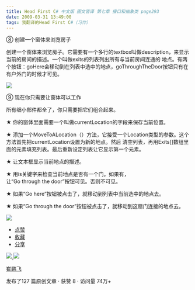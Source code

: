 ```yaml
---
title: Head First C# 中文版 图文皆译 第七章 接口和抽象类 page293
date: 2009-03-31 13:49:00
tags: 我翻译的Head First C#（习作）
---
```

⑧  创建一个窗体来浏览房子

创建一个窗体来浏览房子。它需要有一个多行的textbox叫做description，来显示当前的房间的描述。一个叫做exits的列表列出所有与当前房间连通的
地点。有两个按钮：goHere会移动到在列表中选中的地点，goThroughTheDoor按钮只有在有户外门的时候才可见。

![](https://p-blog.csdn.net/images/p_blog_csdn_net/cuipengfei1/EntryImages/20090331/2009-03-31_13-24-57.jpg)

⑨  现在你只需要让窗体可以工作

所有细小部件都全了，你只需要把它们组合起来。

★  你的窗体里面需要一个叫做currentLocation的字段来保存当前位置。

★  添加一个MoveToALocation（）方法，它接受一个Location类型的参数。这个方法首先把currentLocation设置为新的地点。然后
清空列表，再用Exits[]数组里面的元素填充列表。最后重新设定列表让它显示第一个元素。

★  让文本框显示当前地点的描述。

★  用is关键字来检查当前地点是否有一个门。如果有，让“Go through the door”按钮可见。否则不可见。

★  如果“Go here”按钮被点击了，就移动到列表中当前选中的地点去。

★  如果“Go through the door”按钮被点击了，就移动到这扇门连接的地点去。

![](https://p-blog.csdn.net/images/p_blog_csdn_net/cuipengfei1/EntryImages/20090331/2009-03-31_13-40-50.jpg)

  * [ 点赞  ](javascript:;)
  * [ 收藏  ](javascript:;)
  * [ 分享 ](javascript:;)

[ ![](https://profile.csdnimg.cn/5/2/5/3_cuipengfei1)
![](https://g.csdnimg.cn/static/user-reg-year/1x/11.png)
](https://blog.csdn.net/cuipengfei1)

[ 崔鹏飞 ](https://blog.csdn.net/cuipengfei1)

发布了127 篇原创文章  ·  获赞 8  ·  访问量 74万+

